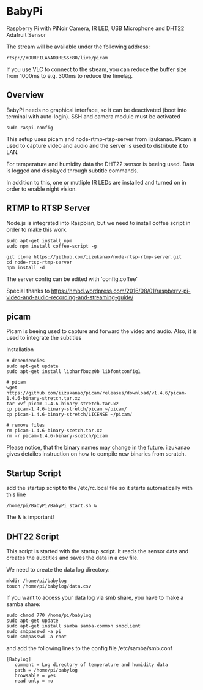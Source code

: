 # BabyPi
Raspberry Pi with PiNoir Camera, IR LED, USB Microphone and DHT22 Adafruit Sensor

The stream will be available under the following address:
```
rtsp://YOURPILANADDRESS:80/live/picam
```

If you use VLC to connect to the stream, you can reduce the buffer size from 1000ms to e.g. 300ms to reduce the timelag.

## Overview

BabyPi needs no graphical interface, so it can be deactivated (boot into terminal with auto-login). SSH and camera module must be activated

```
sudo raspi-config
```

This setup uses picam and node-rtmp-rtsp-server from iizukanao. Picam is used to capture video and audio and the server is used to distribute it to LAN.

For temperature and humidity data the DHT22 sensor is beeing used. Data is logged and displayed through subtitle commands.

In addition to this, one or mutliple IR LEDs are installed and turned on in order to enable night vision.


## RTMP to RTSP Server

Node.js is integrated into Raspbian, but we need to install coffee script in order to make this work.

```
sudo apt-get install npm
sudo npm install coffee-script -g

git clone https://github.com/iizukanao/node-rtsp-rtmp-server.git
cd node-rtsp-rtmp-server
npm install -d
```

The server config can be edited with 'config.coffee'

Special thanks to https://hmbd.wordpress.com/2016/08/01/raspberry-pi-video-and-audio-recording-and-streaming-guide/


## picam

Picam is beeing used to capture and forward the video and audio. Also, it is used to integrate the subtitles

Installation
```
# dependencies
sudo apt-get update
sudo apt-get install libharfbuzz0b libfontconfig1

# picam
wget https://github.com/iizukanao/picam/releases/download/v1.4.6/picam-1.4.6-binary-stretch.tar.xz
tar xvf picam-1.4.6-binary-stretch.tar.xz
cp picam-1.4.6-binary-stretch/picam ~/picam/
cp picam-1.4.6-binary-stretch/LICENSE ~/picam/

# remove files
rm picam-1.4.6-binary-scetch.tar.xz
rm -r picam-1.4.6-binary-scetch/picam
```
Please notice, that the binary names may change in the future. iizukanao gives detailes instruction on how to compile new binaries from scratch.

## Startup Script

add the startup script to the /etc/rc.local file so it starts automatically with this line
```
/home/pi/BabyPi/BabyPi_start.sh &
```
The & is important!

## DHT22 Script

This script is started with the startup script. It reads the sensor data and creates the aubtitles and saves the data in a csv file.

We need to create the data log directory:
```
mkdir /home/pi/babylog
touch /home/pi/babylog/data.csv
```

If you want to access your data log via smb share, you have to make a samba 
share:
```   
sudo chmod 770 /home/pi/babylog 
sudo apt-get update 
sudo apt-get install samba samba-common smbclient 
sudo smbpasswd -a pi
sudo smbpasswd -a root
```

and add the following lines to the config file /etc/samba/smb.conf 
``` 
[Babylog]
   comment = Log directory of temperature and humidity data
   path = /home/pi/babylog
   browsable = yes
   read only = no
```
